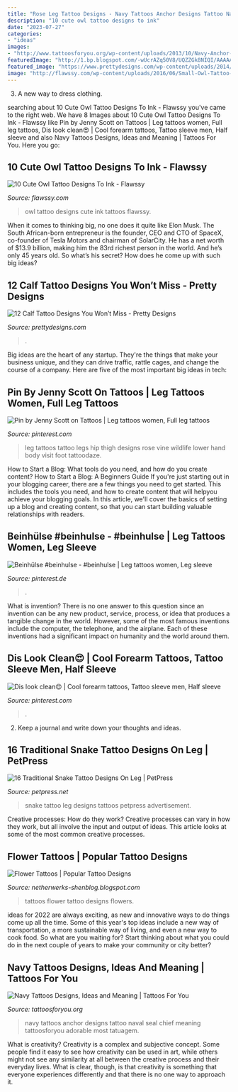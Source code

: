 ```yaml
---
title: "Rose Leg Tattoo Designs - Navy Tattoos Anchor Designs Tattoo Naval Seal Chief Meaning Tattoosforyou Adorable Most Tatuagem"
description: "10 cute owl tattoo designs to ink"
date: "2023-07-27"
categories:
- "ideas"
images:
- "http://www.tattoosforyou.org/wp-content/uploads/2013/10/Navy-Anchor-Tattoos-Designs-526x1024.jpg"
featuredImage: "http://1.bp.blogspot.com/-wUcrAZq50V8/UQZZGk8NIQI/AAAAAAAANu0/ehEADGOhKDw/s1600/Flowers_tattoo_221.jpg"
featured_image: "https://www.prettydesigns.com/wp-content/uploads/2014/09/Pretty-Calf-Tattoo.jpg"
image: "http://flawssy.com/wp-content/uploads/2016/06/Small-Owl-Tattoo-Designs.jpg"
---
```



3. A new way to dress clothing.

	

		
searching about 10 Cute Owl Tattoo Designs To Ink - Flawssy you've came to the right web. We have 8 Images about 10 Cute Owl Tattoo Designs To Ink - Flawssy like Pin by Jenny Scott on Tattoos | Leg tattoos women, Full leg tattoos, Dis look clean😍 | Cool forearm tattoos, Tattoo sleeve men, Half sleeve and also Navy Tattoos Designs, Ideas and Meaning | Tattoos For You. Here you go:
		
    
## 10 Cute Owl Tattoo Designs To Ink - Flawssy

<img loading=lazy src="http://flawssy.com/wp-content/uploads/2016/06/Small-Owl-Tattoo-Designs.jpg" onerror="this.onerror=null;this.src='https://tse3.mm.bing.net/th?id=OIP.FGU_Xeho7diCw1woC4VWkgHaJ4&amp;pid=15.1';" alt="10 Cute Owl Tattoo Designs To Ink - Flawssy">

_Source: flawssy.com_

>owl tattoo designs cute ink tattoos flawssy. 

	

When it comes to thinking big, no one does it quite like Elon Musk. The South African-born entrepreneur is the founder, CEO and CTO of SpaceX, co-founder of Tesla Motors and chairman of SolarCity. He has a net worth of $13.9 billion, making him the 83rd richest person in the world. And he’s only 45 years old. So what’s his secret? How does he come up with such big ideas?

    
## 12 Calf Tattoo Designs You Won’t Miss - Pretty Designs

<img loading=lazy src="https://www.prettydesigns.com/wp-content/uploads/2014/09/Pretty-Calf-Tattoo.jpg" onerror="this.onerror=null;this.src='https://tse1.mm.bing.net/th?id=OIP.P7iFvjA-vXbzLLdQ3qPMrgHaJ4&amp;pid=15.1';" alt="12 Calf Tattoo Designs You Won’t Miss - Pretty Designs">

_Source: prettydesigns.com_

>. 

	

Big ideas are the heart of any startup. They're the things that make your business unique, and they can drive traffic, rattle cages, and change the course of a company. Here are five of the most important big ideas in tech: 

    
## Pin By Jenny Scott On Tattoos | Leg Tattoos Women, Full Leg Tattoos

<img loading=lazy src="https://i.pinimg.com/736x/3d/20/3f/3d203fff5779f5fc9338831a8bff063a--women-leg-tattoos-hip-tattoos.jpg" onerror="this.onerror=null;this.src='https://tse2.mm.bing.net/th?id=OIP.iXMPqpZy9LJaIlCd-cyXjQHaJ4&amp;pid=15.1';" alt="Pin by Jenny Scott on Tattoos | Leg tattoos women, Full leg tattoos">

_Source: pinterest.com_

>leg tattoos tattoo legs hip thigh designs rose vine wildlife lower hand body visit foot tattoodaze. 

	

How to Start a Blog: What tools do you need, and how do you create content?
How to Start a Blog: A Beginners Guide
If you're just starting out in your blogging career, there are a few things you need to get started. This includes the tools you need, and how to create content that will helpyou achieve your blogging goals. In this article, we'll cover the basics of setting up a blog and creating content, so that you can start building valuable relationships with readers.

    
## Beinhülse #beinhulse - #beinhulse | Leg Tattoos Women, Leg Sleeve

<img loading=lazy src="https://i.pinimg.com/736x/49/73/22/497322f389b9423bd4b062118f56f59e.jpg" onerror="this.onerror=null;this.src='https://tse2.mm.bing.net/th?id=OIP.H2bBvzARIZcR4mVENudScwHaNK&amp;pid=15.1';" alt="Beinhülse #beinhulse - #beinhulse | Leg tattoos women, Leg sleeve">

_Source: pinterest.de_

>. 

	

What is invention?
There is no one answer to this question since an invention can be any new product, service, process, or idea that produces a tangible change in the world. However, some of the most famous inventions include the computer, the telephone, and the airplane. Each of these inventions had a significant impact on humanity and the world around them.

    
## Dis Look Clean😍 | Cool Forearm Tattoos, Tattoo Sleeve Men, Half Sleeve

<img loading=lazy src="https://i.pinimg.com/736x/a7/73/59/a77359a13b39d541522aa49fe0d7a2ca.jpg" onerror="this.onerror=null;this.src='https://tse4.mm.bing.net/th?id=OIP.S9hACbypM5NfJ4dio2caKQHaMU&amp;pid=15.1';" alt="Dis look clean😍 | Cool forearm tattoos, Tattoo sleeve men, Half sleeve">

_Source: pinterest.com_

>. 

	

2. Keep a journal and write down your thoughts and ideas.

    
## 16 Traditional Snake Tattoo Designs On Leg | PetPress

<img loading=lazy src="https://cdn.petpress.net/wp-content/uploads/2020/03/12032438/Man-Tattoo-snake-on-leg.jpg" onerror="this.onerror=null;this.src='https://tse2.mm.bing.net/th?id=OIP.IYuCliaa_7p_z3BmGYLOtAHaJ4&amp;pid=15.1';" alt="16 Traditional Snake Tattoo Designs On Leg | PetPress">

_Source: petpress.net_

>snake tattoo leg designs tattoos petpress advertisement. 

	

Creative processes: How do they work?
Creative processes can vary in how they work, but all involve the input and output of ideas. This article looks at some of the most common creative processes.

    
## Flower Tattoos | Popular Tattoo Designs

<img loading=lazy src="http://1.bp.blogspot.com/-wUcrAZq50V8/UQZZGk8NIQI/AAAAAAAANu0/ehEADGOhKDw/s1600/Flowers_tattoo_221.jpg" onerror="this.onerror=null;this.src='https://tse3.mm.bing.net/th?id=OIP.3-mibfn04xFMfls0zuk55gHaLH&amp;pid=15.1';" alt="Flower Tattoos | Popular Tattoo Designs">

_Source: netherwerks-shenblog.blogspot.com_

>tattoos flower tattoo designs flowers. 

	

ideas for 2022 are always exciting, as new and innovative ways to do things come up all the time. Some of this year's top ideas include a new way of transportation, a more sustainable way of living, and even a new way to cook food. So what are you waiting for? Start thinking about what you could do in the next couple of years to make your community or city better?

    
## Navy Tattoos Designs, Ideas And Meaning | Tattoos For You

<img loading=lazy src="http://www.tattoosforyou.org/wp-content/uploads/2013/10/Navy-Anchor-Tattoos-Designs-526x1024.jpg" onerror="this.onerror=null;this.src='https://tse2.mm.bing.net/th?id=OIP.UpV4GtKJa-6s55utpVPn6wHaOa&amp;pid=15.1';" alt="Navy Tattoos Designs, Ideas and Meaning | Tattoos For You">

_Source: tattoosforyou.org_

>navy tattoos anchor designs tattoo naval seal chief meaning tattoosforyou adorable most tatuagem. 

	

What is creativity?
Creativity is a complex and subjective concept. Some people find it easy to see how creativity can be used in art, while others might not see any similarity at all between the creative process and their everyday lives. What is clear, though, is that creativity is something that everyone experiences differently and that there is no one way to approach it.

